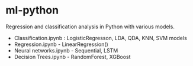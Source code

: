 # ml-python
Regression and classification analysis in Python with various models.

* Classification.ipynb : LogisticRegresson, LDA, QDA, KNN, SVM models
* Regression.ipynb - LinearRegression()
* Neural networks.ipynb - Sequential, LSTM
* Decision Trees.ipynb - RandomForest, XGBoost

